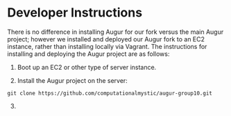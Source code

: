 # Developer Instructions

There is no difference in installing Augur for our fork versus the main Augur project; however we installed and deployed our Augur fork to an EC2 instance, rather than installing locally via Vagrant. The instructions for installing and deploying the Augur project are as follows:

1. Boot up an EC2 or other type of server instance.

2. Install the Augur project on the server:

```
git clone https://github.com/computationalmystic/augur-group10.git

```

3. 
